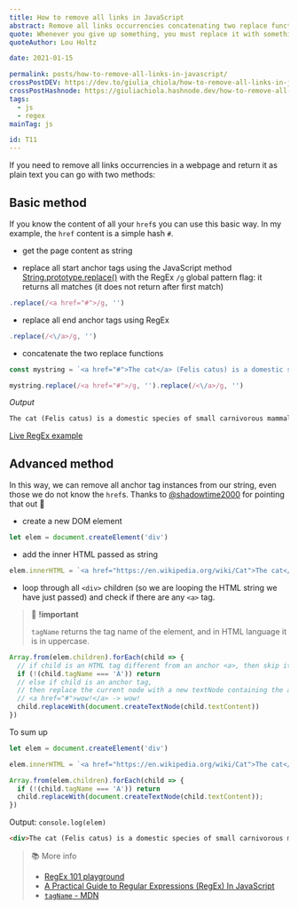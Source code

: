 ```yaml
---
title: How to remove all links in JavaScript
abstract: Remove all links occurrencies concatenating two replace functions.
quote: Whenever you give up something, you must replace it with something
quoteAuthor: Lou Holtz

date: 2021-01-15

permalink: posts/how-to-remove-all-links-in-javascript/
crossPostDEV: https://dev.to/giulia_chiola/how-to-remove-all-links-in-javascript-1mff
crossPostHashnode: https://giuliachiola.hashnode.dev/how-to-remove-all-links-in-javascript
tags:
  - js
  - regex
mainTag: js

id: T11
---
```


If you need to remove all links occurrencies in a webpage and return it as plain text you can go with two methods:

## Basic method

If you know the content of all your `href`s you can use this basic way. In my example, the `href` content is a simple hash `#`.

- get the page content as string

- replace all start anchor tags using the JavaScript method [String.prototype.replace()](https://developer.mozilla.org/en-US/docs/Web/JavaScript/Reference/Global_Objects/String/replace) with the RegEx `/g` global pattern flag: it returns all matches (it does not return after first match)

```javascript
.replace(/<a href="#">/g, '')
```

- replace all end anchor tags using RegEx

```javascript
.replace(/<\/a>/g, '')
```

- concatenate the two replace functions

```javascript
const mystring = `<a href="#">The cat</a> (Felis catus) is a domestic species of small carnivorous mammal. It is the only domesticated species in the family <a href="#">Felidae</a> and is often referred to as the domestic cat to distinguish it from the wild members of the family.`

mystring.replace(/<a href="#">/g, '').replace(/<\/a>/g, '')
```

_Output_

```html
The cat (Felis catus) is a domestic species of small carnivorous mammal. It is the only domesticated species in the family Felidae and is often referred to as the domestic cat to distinguish it from the wild members of the family.
```

[Live RegEx example](https://regex101.com/r/iaHby4/2)

## Advanced method

In this way, we can remove all anchor tag instances from our string, even those we do not know the `href`s.
Thanks to [@shadowtime2000](https://dev.to/shadowtime2000/comment/1afjl) for pointing that out 🙂

- create a new DOM element

```js
let elem = document.createElement('div')
```

- add the inner HTML passed as string

```js
elem.innerHTML = `<a href="https://en.wikipedia.org/wiki/Cat">The cat</a> (Felis catus) is a domestic species of small carnivorous mammal. It is the only domesticated species in the family <a href="#">Felidae</a> and is often referred to as the <strong>domestic cat</strong> to distinguish it from the wild members of the family.`
```

- loop through all `<div>` children (so we are looping the HTML string we have just passed) and check if there are any `<a>` tag.

> 🧨 **!important**
>
> `tagName` returns the tag name of the element, and in HTML language it is in uppercase.

```js
Array.from(elem.children).forEach(child => {
  // if child is an HTML tag different from an anchor <a>, then skip it
  if (!(child.tagName === 'A')) return
  // else if child is an anchor tag,
  // then replace the current node with a new textNode containing the anchor text content
  // <a href="#">wow!</a> -> wow!
  child.replaceWith(document.createTextNode(child.textContent))
})
```

To sum up

```js
let elem = document.createElement('div')

elem.innerHTML = `<a href="https://en.wikipedia.org/wiki/Cat">The cat</a> (Felis catus) is a domestic species of small carnivorous mammal. It is the only domesticated species in the family <a href="#">Felidae</a> and is often referred to as the <strong>domestic cat</strong> to distinguish it from the wild members of the family.`

Array.from(elem.children).forEach(child => {
  if (!(child.tagName === 'A')) return
  child.replaceWith(document.createTextNode(child.textContent));
})
```

Output: `console.log(elem)`

```html
<div>The cat (Felis catus) is a domestic species of small carnivorous mammal. It is the only domesticated species in the family Felidae and is often referred to as the <strong>domestic cat</strong> to distinguish it from the wild members of the family.</div>
```

> 📚 More info
> - [RegEx 101 playground](https://regex101.com/)
> - [A Practical Guide to Regular Expressions (RegEx) In JavaScript](https://blog.bitsrc.io/a-beginners-guide-to-regular-expressions-regex-in-javascript-9c58feb27eb4)
> - [`tagName` - MDN](https://developer.mozilla.org/en-US/docs/Web/API/Element/tagName)
